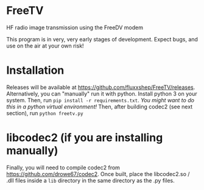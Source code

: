 # FreeTV
HF radio image transmission using the FreeDV modem

This program is in very, very early stages of development. Expect bugs, and use on the air at your own risk!

# Installation
Releases will be available at https://github.com/fluxxshep/FreeTV/releases.
Alternatively, you can "manually" run it with python.
Install python 3 on your system. Then, run `pip install -r requirements.txt`.
*You might want to do this in a python virtual environment!*
Then, after building codec2 (see next section), run `python freetv.py`

# libcodec2 (if you are installing manually)
Finally, you will need to compile codec2 from https://github.com/drowe67/codec2.
Once built, place the libcodec2.so / .dll files inside a `lib` directory in the same directory as the .py files.
